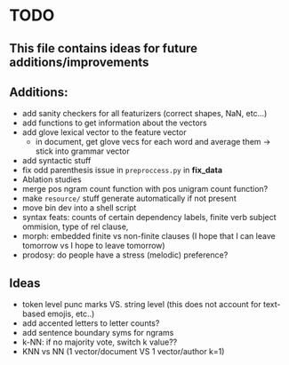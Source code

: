 # TODO
This file contains ideas for future additions/improvements
------

## Additions:
- add sanity checkers for all featurizers (correct shapes, NaN, etc...)
- add functions to get information about the vectors
- add glove lexical vector to the feature vector
    - in document, get glove vecs for each word and average them -> stick into grammar vector
- add syntactic stuff
- fix odd parenthesis issue in `preproccess.py` in **fix_data**
- Ablation studies
- merge pos ngram count function with pos unigram count function?
- make `resource/` stuff generate automatically if not present
- move bin dev into a shell script
- syntax feats: counts of certain dependency labels, finite verb subject ommision, type of rel clause, 
- morph: embedded finite vs non-finite clauses (I hope that I can leave tomorrow vs I hope to leave tomorrow)
- prodosy: do people have a stress (melodic) preference?

## Ideas
- token level punc marks VS. string level (this does not account for text-based emojis, etc..)
- add accented letters to letter counts?
- add sentence boundary syms for ngrams
- k-NN: if no majority vote, switch k value??
- KNN vs NN (1 vector/document VS 1 vector/author k=1)